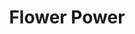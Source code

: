 ---
layout: gamepage
lang: "en"
title: "Flower Power"

game: "The Game"
game-description: "🌷 Play as the ant queen<br>
🌷 <b>Guide your ants<br>to safety</b><br>
🌷 Collect food to keep<br> your colony alive<br>
🌷 <b>Avoid the puddles</b><br>"

development: "The Development"
development-description: "🌼 <b>10 hours prototype</b><br>
🌼 Course assignment<br>
🌼 Thought process: <a href='https://miro.com/app/board/uXjVMfz0c60=/' target='_blank'>miro board</a><br>
🌼 Started from <b>two concepts</b><br>
🐜 <i>'You are the power source'</i><br>
🐜 <i>'Start with nothing'</i>"

cover_image: "/assets/FlowerPower/flowerpower_banner.png"
background_image: "/assets/FlowerPower/flowerpower_background.png"
background_color: "#615aed"

gallery:
  - "/assets/FlowerPower/1.jpg"

lang_links:
  it: "/it/projects/flowerpower.html"
  en: "/en/projects/flowerpower.html"

title-font: "/assets/FlowerPower/SundayBest.ttf"
text-font: "/assets/FlowerPower/GloriaHallelujah-Regular.ttf"
game-color: "#A6DD66"
title-color: "#F28DC4"
text-color: "#736E2C"
button1-color: "#FFB25C"
button2-color: "#F2E867"
text1-color: "#F2E867"
text2-color: "#FFB25C"

gamePage: "https://ary-and-navy.itch.io/flower-power"
download: "Download exe"
visitSite: "Open on Itch.io!"

gameName: "flowerpower"

type1: 'video'
img1: "https://www.youtube.com/embed/EWH_cblDTT0"
img2: "/assets/FlowerPower/img2.png"
img3: "/assets/FlowerPower/img1.png"
img4: "/assets/FlowerPower/img4.png"

top1: "40"
left1: "310"
transform1: "6"

top2: "180"
left2: "80"
transform2: "2"

top3: "330"
left3: "290"
transform3: "-5"

top4: "500"
left4: "100"
transform4: "5"
---